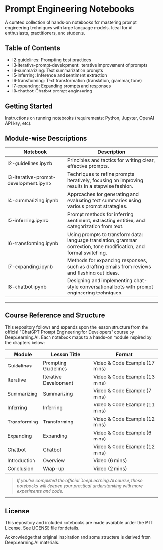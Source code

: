 # Prompt Engineering Notebooks
A curated collection of hands-on notebooks for mastering prompt engineering techniques with large language models. Ideal for AI enthusiasts, practitioners, and students.

## Table of Contents
- l2-guidelines: Prompting best practices
- l3-iterative-prompt-development: Iterative improvement of prompts
- l4-summarizing: Text summarization prompts
- l5-inferring: Inference and sentiment extraction
- l6-transforming: Text transformation (translation, grammar, tone)
- l7-expanding: Expanding prompts and responses
- l8-chatbot: Chatbot prompt engineering

## Getting Started
Instructions on running notebooks (requirements: Python, Jupyter, OpenAI API key, etc).

## Module-wise Descriptions
| Notebook                        | Description                                                                                                      |
|---------------------------------|------------------------------------------------------------------------------------------------------------------|
| l2-guidelines.ipynb             | Principles and tactics for writing clear, effective prompts.                                                     |
| l3-iterative-prompt-development.ipynb | Techniques to refine prompts iteratively, focusing on improving results in a stepwise fashion.                   |
| l4-summarizing.ipynb            | Approaches for generating and evaluating text summaries using various prompt strategies.                         |
| l5-inferring.ipynb              | Prompt methods for inferring sentiment, extracting entities, and categorization from text.                        |
| l6-transforming.ipynb           | Using prompts to transform data: language translation, grammar correction, tone modification, and format switching.|
| l7-expanding.ipynb              | Methods for expanding responses, such as drafting emails from reviews and fleshing out ideas.                    |
| l8-chatbot.ipynb                | Designing and implementing chat-style conversational bots with prompt engineering techniques.                     |

---

## Course Reference and Structure
This repository follows and expands upon the lesson structure from the official "ChatGPT Prompt Engineering for Developers" course by DeepLearning.AI. Each notebook maps to a hands-on module inspired by the chapters below:

| Module           | Lesson Title            | Format                         |
|------------------|------------------------|---------------------------------|
| Guidelines       | Prompting Guidelines   | Video & Code Example (17 mins) |
| Iterative        | Iterative Development  | Video & Code Example (13 mins) |
| Summarizing      | Summarizing            | Video & Code Example (7 mins)  |
| Inferring        | Inferring              | Video & Code Example (11 mins) |
| Transforming     | Transforming           | Video & Code Example (12 mins) |
| Expanding        | Expanding              | Video & Code Example (6 mins)  |
| Chatbot          | Chatbot                | Video & Code Example (12 mins) |
| Introduction     | Overview               | Video (6 mins)                 |
| Conclusion       | Wrap-up                | Video (2 mins)                 |

> *If you've completed the official DeepLearning.AI course, these notebooks will deepen your practical understanding with more experiments and code.*

---

## License
This repository and included notebooks are made available under the MIT License. See LICENSE file for details.

Acknowledge that original inspiration and some structure is derived from DeepLearning.AI materials.
